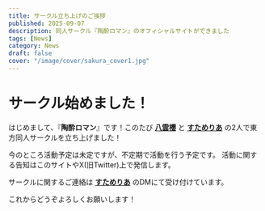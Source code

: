 ```yaml
---
title: サークル立ち上げのご挨拶
published: 2025-09-07
description: 同人サークル『陶酔ロマン』のオフィシャルサイトができました
tags: [News]
category: News
draft: false
cover: "/image/cover/sakura_cover1.jpg"
---
```


# サークル始めました！

はじめまして、『**陶酔ロマン**』です！このたび [**八雲櫻**](https://x.com/yakumoougama?s=21&t=HgKqcnVyxch9ihDE10UdoA) と [**すためりあ**](https://x.com/rein_13424?s=21&t=HgKqcnVyxch9ihDE10UdoA) の2人で東方同人サークルを立ち上げました！

今のところ活動予定は未定ですが、不定期で活動を行う予定です。
活動に関する告知はこのサイトやX(旧Twitter)上で発信します。

サークルに関するご連絡は [**すためりあ**](https://x.com/rein_13424?s=21&t=HgKqcnVyxch9ihDE10UdoA) のDMにて受け付けています。

これからどうぞよろしくお願いします！